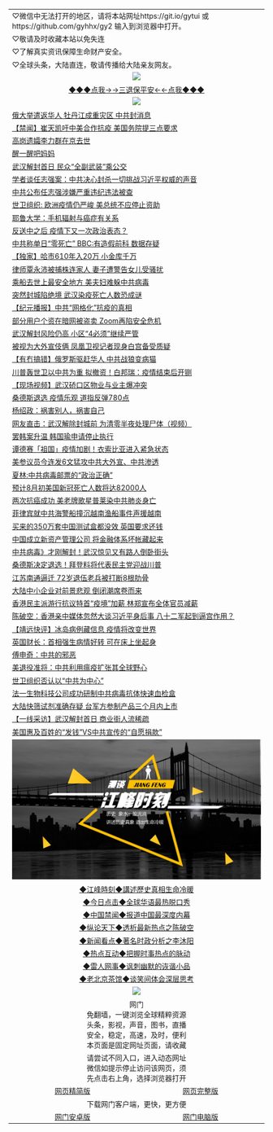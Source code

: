  <table>
<tr>
<td colspan="2" align=left>
♡微信中无法打开的地区，请将本站网址https://git.io/gytui 或 https://github.com/gyhhx/gy2 输入到浏览器中打开。 
 </td>
</tr>
 <tr>
 <td colspan="2" align=left>
♡敬请及时收藏本站以免失连
  <tr>
<td colspan="2" align=left>
♡了解真实资讯保障生命财产安全。
 </td>
   <tr>
<td colspan="2" align=left>
♡全球头条，大陆直连，敬请传播给大陆亲友网友。
 </td>
</tr>

</td>
 </tr>
  <tr>
    <td colspan="2" align=center><img src="https://github.com/gyhhx/image-upload/blob/master/3t%20(1).jpg"></td>
 </tr>
 <tr><td colspan="2" align="center"><a href="https://xfine.casa/oo.aspx?name=ogQuit&key=exgxucyqmkwgvwch&from=gy">◆◆◆点我→→三退保平安←←点我◆◆◆</a></td></tr>
  <tr>
    <td colspan="2" align=center><img src="https://cdn.jsdelivr.net/gh/gyoupiodf/im1/%E7%BD%91%E9%97%A8%E6%96%B0%E9%97%BB1.jpg"></td>
 </tr>
<tr><td colspan="2" align="left"><a href="https://xfine.casa/?name=c1154331&key=exgxucyqmkwgvwch&from=gy">俄大举遣返华人 牡丹江成重灾区 中共封消息</a></td></tr>
<tr><td colspan="2" align="left"><a href="https://xfine.casa/?name=c1154329&key=exgxucyqmkwgvwch&from=gy">【禁闻】崔天凯吁中美合作抗疫 美国务院提三点要求</a></td></tr>
<tr><td colspan="2" align="left"><a href="https://xfine.casa/?name=c1154267&key=exgxucyqmkwgvwch&from=gy">高岗遗孀李力群在京去世</a></td></tr>
<tr><td colspan="2" align="left"><a href="https://xfine.casa/?name=c1154272&key=exgxucyqmkwgvwch&from=gy">醒一醒吧妈妈</a></td></tr>
<tr><td colspan="2" align="left"><a href="https://xfine.casa/?name=c1154270&key=exgxucyqmkwgvwch&from=gy">武汉解封首日 民众“全副武装”乘公交</a></td></tr>
<tr><td colspan="2" align="left"><a href="https://xfine.casa/?name=c1154334&key=exgxucyqmkwgvwch&from=gy">学者谈任志强案：中共决心封杀一切挑战习近平权威的声音</a></td></tr>
<tr><td colspan="2" align="left"><a href="https://xfine.casa/?name=c1154345&key=exgxucyqmkwgvwch&from=gy">中共公布任志强涉嫌严重违纪违法被查</a></td></tr>
<tr><td colspan="2" align="left"><a href="https://xfine.casa/?name=c1154347&key=exgxucyqmkwgvwch&from=gy">世卫组织: 欧洲疫情仍严峻 美总统不应停止资助</a></td></tr>
<tr><td colspan="2" align="left"><a href="https://xfine.casa/?name=c1154344&key=exgxucyqmkwgvwch&from=gy">耶鲁大学：手机辐射与癌症有关系</a></td></tr>
<tr><td colspan="2" align="left"><a href="https://xfine.casa/?name=c1154346&key=exgxucyqmkwgvwch&from=gy">反送中之后 疫情下又一次政治表态？</a></td></tr>
<tr><td colspan="2" align="left"><a href="https://xfine.casa/?name=c1154327&key=exgxucyqmkwgvwch&from=gy">中共称单日“零死亡” BBC:有造假前科 数据存疑</a></td></tr>
<tr><td colspan="2" align="left"><a href="https://xfine.casa/?name=c1154323&key=exgxucyqmkwgvwch&from=gy">【独家】哈市610年入20万 小金库千万</a></td></tr>
<tr><td colspan="2" align="left"><a href="https://xfine.casa/?name=c1154350&key=exgxucyqmkwgvwch&from=gy">律师覃永沛被捕株连家人 妻子遭警告女儿受骚扰</a></td></tr>
<tr><td colspan="2" align="left"><a href="https://xfine.casa/?name=c1154269&key=exgxucyqmkwgvwch&from=gy">乘船去世上最安全地方 美夫妇难躲中共病毒</a></td></tr>
<tr><td colspan="2" align="left"><a href="https://xfine.casa/?name=c1154314&key=exgxucyqmkwgvwch&from=gy">突然封城陷绝境 武汉染疫死亡人数恐成谜</a></td></tr>
<tr><td colspan="2" align="left"><a href="https://xfine.casa/?name=c1154326&key=exgxucyqmkwgvwch&from=gy">【纪元播报】中共“网格化”抗疫的真相</a></td></tr>
<tr><td colspan="2" align="left"><a href="https://xfine.casa/?name=c1154330&key=exgxucyqmkwgvwch&from=gy">部分用户个资在暗网被盗卖 Zoom再陷安全危机</a></td></tr>
<tr><td colspan="2" align="left"><a href="https://xfine.casa/?name=c1154328&key=exgxucyqmkwgvwch&from=gy">武汉解封风险仍高 小区“4必须”继续严管</a></td></tr>
<tr><td colspan="2" align="left"><a href="https://xfine.casa/?name=c1154349&key=exgxucyqmkwgvwch&from=gy">被视为大外宣伎俩 凤凰卫视记者现身白宫备受质疑</a></td></tr>
<tr><td colspan="2" align="left"><a href="https://xfine.casa/?name=c1154313&key=exgxucyqmkwgvwch&from=gy">【有冇搞错】俄罗斯驱赶华人 中共战狼变病猫</a></td></tr>
<tr><td colspan="2" align="left"><a href="https://xfine.casa/?name=c1154290&key=exgxucyqmkwgvwch&from=gy">川普轰世卫以中共为重 拟撤资！白邦瑞：疫情结束后开铡</a></td></tr>
<tr><td colspan="2" align="left"><a href="https://xfine.casa/?name=c1154304&key=exgxucyqmkwgvwch&from=gy">【现场视频】武汉硚口区物业与业主爆冲突</a></td></tr>
<tr><td colspan="2" align="left"><a href="https://xfine.casa/?name=c1154348&key=exgxucyqmkwgvwch&from=gy">桑德斯退选 疫情乐观 道指反弹780点</a></td></tr>
<tr><td colspan="2" align="left"><a href="https://xfine.casa/?name=c1154316&key=exgxucyqmkwgvwch&from=gy">杨绍政：祸害别人，祸害自己</a></td></tr>
<tr><td colspan="2" align="left"><a href="https://xfine.casa/?name=c1154363&key=exgxucyqmkwgvwch&from=gy">网友直击：武汉解除封城前  为清零半夜处理尸体（视频）</a></td></tr>
<tr><td colspan="2" align="left"><a href="https://xfine.casa/?name=c1154340&key=exgxucyqmkwgvwch&from=gy">罢韩案升温 韩国瑜申请停止执行</a></td></tr>
<tr><td colspan="2" align="left"><a href="https://xfine.casa/?name=c1154311&key=exgxucyqmkwgvwch&from=gy">谭德赛「祖国」疫情加剧！衣索比亚进入紧急状态</a></td></tr>
<tr><td colspan="2" align="left"><a href="https://xfine.casa/?name=c1154309&key=exgxucyqmkwgvwch&from=gy">美参议员今连发6文猛攻中共大外宣、中共渗透</a></td></tr>
<tr><td colspan="2" align="left"><a href="https://xfine.casa/?name=c1154271&key=exgxucyqmkwgvwch&from=gy">夏林:中共病毒邮票的“政治正确”</a></td></tr>
<tr><td colspan="2" align="left"><a href="https://xfine.casa/?name=c1154319&key=exgxucyqmkwgvwch&from=gy">预计8月初美国新冠死亡人数将达82000人</a></td></tr>
<tr><td colspan="2" align="left"><a href="https://xfine.casa/?name=c1154325&key=exgxucyqmkwgvwch&from=gy">两次抗癌成功 美老牌歌星普莱染中共肺炎身亡</a></td></tr>
<tr><td colspan="2" align="left"><a href="https://xfine.casa/?name=c1154297&key=exgxucyqmkwgvwch&from=gy">菲律宾就中共海警船撞沉越南渔船事件声援越南</a></td></tr>
<tr><td colspan="2" align="left"><a href="https://xfine.casa/?name=c1154296&key=exgxucyqmkwgvwch&from=gy">买来的350万套中国测试盒都没效 英国要求还钱</a></td></tr>
<tr><td colspan="2" align="left"><a href="https://xfine.casa/?name=c1154292&key=exgxucyqmkwgvwch&from=gy">中国成立新资产管理公司 将金融体系坏帐藏起来</a></td></tr>
<tr><td colspan="2" align="left"><a href="https://xfine.casa/?name=c1154310&key=exgxucyqmkwgvwch&from=gy">中共病毒》才刚解封！武汉惊见又有路人倒卧街头</a></td></tr>
<tr><td colspan="2" align="left"><a href="https://xfine.casa/?name=c1154295&key=exgxucyqmkwgvwch&from=gy">桑德斯决定退选！拜登料将代表民主党迎战川普</a></td></tr>
<tr><td colspan="2" align="left"><a href="https://xfine.casa/?name=c1154306&key=exgxucyqmkwgvwch&from=gy">江苏南通逼迁 72岁退伍老兵被打断8根肋骨</a></td></tr>
<tr><td colspan="2" align="left"><a href="https://xfine.casa/?name=c1154303&key=exgxucyqmkwgvwch&from=gy">大陆中小企业对前景悲观 倒闭潮席卷而来</a></td></tr>
<tr><td colspan="2" align="left"><a href="https://xfine.casa/?name=c1154339&key=exgxucyqmkwgvwch&from=gy">香港民主派游行抗议特首“疫境”加薪 林郑宣布全体官员减薪</a></td></tr>
<tr><td colspan="2" align="left"><a href="https://xfine.casa/?name=c1154369&key=exgxucyqmkwgvwch&from=gy">陈破空：香港亲中媒体忽然大谈习近平身后事 八十二军起到逼宫作用？</a></td></tr>
<tr><td colspan="2" align="left"><a href="https://xfine.casa/?name=c1154321&key=exgxucyqmkwgvwch&from=gy">【靖远快评】冰岛病例藏信息 疫情将改变世界</a></td></tr>
<tr><td colspan="2" align="left"><a href="https://xfine.casa/?name=c1154294&key=exgxucyqmkwgvwch&from=gy">英国财长：首相强生病情好转 可在床上坐起身</a></td></tr>
<tr><td colspan="2" align="left"><a href="https://xfine.casa/?name=c1154317&key=exgxucyqmkwgvwch&from=gy">傅申奇：中共的邪恶</a></td></tr>
<tr><td colspan="2" align="left"><a href="https://xfine.casa/?name=c1154322&key=exgxucyqmkwgvwch&from=gy">美退役准将：中共利用瘟疫扩张其全球野心</a></td></tr>
<tr><td colspan="2" align="left"><a href="https://xfine.casa/?name=c1154333&key=exgxucyqmkwgvwch&from=gy">世卫组织否认以“中共为中心”</a></td></tr>
<tr><td colspan="2" align="left"><a href="https://xfine.casa/?name=c1154300&key=exgxucyqmkwgvwch&from=gy">法一生物科技公司成功研制中共病毒抗体快速血检盒</a></td></tr>
<tr><td colspan="2" align="left"><a href="https://xfine.casa/?name=c1154351&key=exgxucyqmkwgvwch&from=gy">大陆快筛试剂准确存疑 台军方参制产品三个月内上市</a></td></tr>
<tr><td colspan="2" align="left"><a href="https://xfine.casa/?name=c1154268&key=exgxucyqmkwgvwch&from=gy">【一线采访】武汉解封首日 商业街人流稀疏</a></td></tr>
<tr><td colspan="2" align="left"><a href="https://xfine.casa/?name=c1154320&key=exgxucyqmkwgvwch&from=gy">美国惠及百姓的“发钱”VS中共宣传的“自愿捐款”</a></td></tr>

 <tr>
   <td colspan="2" align=center><img src="https://github.com/gyoupiodf/im1/blob/master/jf-1.jpg"></td>
  </tr>
   <tr>
   <td colspan="2" align=center> 
<a href="https://xfine.casa/oo.aspx?name=c922850&key=exgxucyqmkwgvwch&from=gy&tag=9877">◆江峰時刻◆講述歷史真相生命冷暖</a><br/>
    </td>
  </tr>
   <tr>
   <td colspan="2" align=center> 
<a href="https://xfine.casa/oo.aspx?name=c816850&key=exgxucyqmkwgvwch&from=gy&tag=9877">◆今日点击◆全球华语最热脱口秀</a><br/>
    </td>
  </tr>
  <tr>
  <td colspan="2" align=center>
<a href="https://xfine.casa/oo.aspx?name=c816860&key=exgxucyqmkwgvwch&from=gy&tag=99733110">◆中国禁闻◆报道中国最深度内幕</a><br/>
   </tr>
  <tr>
     <td colspan="2" align=center>
<a href="https://xfine.casa/oo.aspx?name=c816855&key=exgxucyqmkwgvwch&from=gy&tag=997110">◆纵论天下◆透析最新热点之陈破空</a><br/>
   </tr>
   <tr>
      <td colspan="2" align=center>
<a href="https://xfine.casa/oo.aspx?name=c838308&key=exgxucyqmkwgvwch&from=gy&tag=9973110">◆新闻看点◆著名时政分析之李沐阳</a><br/>
   </tr>
   <tr>
     <td colspan="2" align=center>
<a href="https://xfine.casa/oo.aspx?name=c816852&key=exgxucyqmkwgvwch&from=gy&tag=9733110">◆热点互动◆把握时事热点的脉动</a><br/>
   </tr>
   <tr>
      <td colspan="2" align=center>
<a href="https://xfine.casa/oo.aspx?name=c816694&key=exgxucyqmkwgvwch&from=gy&tag=93310">◆雷人网事◆讽刺幽默的诙谐小品</a><br/>
   </tr>
   <tr>
    <td colspan="2" align=center>
<a href="https://xfine.casa/oo.aspx?name=c816650&key=exgxucyqmkwgvwch&from=gy&tag=9973110">◆老北京茶馆◆谈笑间体会深层思考</a><br/>
   </tr>
 <tr>
    <td colspan="2" align="center"><img src="https://gitlab.com/ogate2/up/raw/master/_/oGate65.jpg"/></td>
  </tr>
  <tr>
    <td colspan="2" align="center">网门<br/>免翻墙，一键浏览全球精粹资源<br/>头条，影视，声音，图书，直播<br/>安全，稳定，高速，及时，便利<br/>本页面是固定网址页面，请收藏</td>
  <tr>
  <tr>
    <td colspan="2" align="center">请尝试不同入口，进入动态网址<br/>微信如提示停止访问该网页，须<br/>先点击右上角，选择浏览器打开</td>
  <tr>  
  <tr>
    <td align="center"><a href="https://gitcdn.xyz/repo/otiny/up/master/show002.htm">网页精简版</a></td>
    <td align="center"><a href="https://gitcdn.xyz/repo/otiny/up/master/show001.htm">网页完整版</a></td>
  </tr>
  <tr>
    <td colspan="2" align="center">下载网门客户端，更快，更方便</td>
  <tr>
  <tr>
    <td align="center"><a href="https://raw.githubusercontent.com/opipe/up/master/oGatea.apk">网门安卓版</a></td>
    <td align="center"><a href="https://raw.githubusercontent.com/opipe/up/master/oGate.zip">网门电脑版</a></td>
  </tr>
</table>
